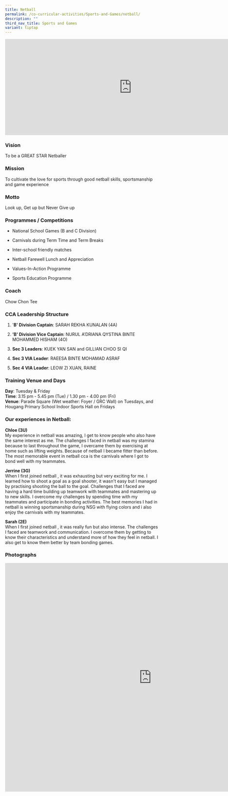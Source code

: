 ```yaml
---
title: Netball
permalink: /co-curricular-activities/Sports-and-Games/netball/
description: ""
third_nav_title: Sports and Games
variant: tiptap
---
```

<div class="iframe-wrapper">
<iframe height="315" width="830" allowfullscreen="true" frameborder="0" src="https://www.youtube.com/embed/fAFZYFNQFQw"></iframe>
</div>
<h3>Vision</h3>
<p>To be a GREAT STAR Netballer</p>
<h3>Mission</h3>
<p>To cultivate the love for sports through good netball skills, sportsmanship
and game experience</p>
<h3>Motto</h3>
<p>Look up, Get up but Never Give up</p>
<h3>Programmes / Competitions</h3>
<ul data-tight="true" class="tight">
<li>
<p>National School Games (B and C Division)</p>
</li>
<li>
<p>Carnivals during Term Time and Term Breaks</p>
</li>
<li>
<p>Inter-school friendly matches</p>
</li>
<li>
<p>Netball Farewell Lunch and Appreciation</p>
</li>
<li>
<p>Values-In-Action Programme</p>
</li>
<li>
<p>Sports Education Programme</p>
</li>
</ul>
<h3>Coach</h3>
<p>Chow Chon Tee</p>
<h3>CCA Leadership Structure</h3>
<ol data-tight="true" class="tight">
<li>
<p>'<strong>B' Division Captain</strong>: SARAH REKHA KUNALAN (4A)</p>
</li>
<li>
<p><strong>’B' Division Vice Captain</strong>: NURUL A’DRIANA QYSTINA BINTE
MOHAMMED HISHAM (4O)</p>
</li>
<li>
<p><strong>Sec 3 Leaders</strong>: KUEK YAN SAN and GILLIAN CHOO SI QI</p>
</li>
<li>
<p><strong>Sec 3 VIA Leader</strong>: RAEESA BINTE MOHAMAD ASRAF</p>
</li>
<li>
<p><strong>Sec 4 VIA Leader</strong>: LEOW ZI XUAN, RAINE</p>
</li>
</ol>
<h3>Training Venue and Days</h3>
<p><strong>Day</strong>: Tuesday &amp; Friday
<br><strong>Time</strong>: 3.15 pm - 5.45 pm (Tue) / 1.30 pm - 4.00 pm (Fri)
<br><strong>Venue</strong>: Parade Square (Wet weather: Foyer / GRC Wall)
on Tuesdays, and Hougang Primary School Indoor Sports Hall on Fridays</p>
<h3>Our experiences in Netball:</h3>
<p><strong>Chloe (3U)</strong>
<br>My experience in netball was amazing, I get to know people who also have
the same interest as me. The challenges I faced in netball was my stamina
because to last throughout the game, I overcame them by exercising at home
such as lifting weights. Because of netball I became fitter than before.
The most memorable event in netball cca is the carnivals where I got to
bond well with my teammates.</p>
<p><strong>Jerrine (3G)</strong>
<br>When I first joined netball , it was exhausting but very exciting for
me. I learned how to shoot a goal as a goal shooter, it wasn't easy but
I managed by practising shooting the ball to the goal. Challenges that
I faced are having a hard time building up teamwork with teammates and
mastering up to new skills. I overcome my challenges by spending time with
my teammates and participate in bonding activities. The best memories I
had in netball is winning sportsmanship during NSG with flying colors and
i also enjoy the carnivals with my teammates.</p>
<p><strong>Sarah (2E)</strong>
<br>When I first joined netball , it was really fun but also intense. The
challenges I faced are teamwork and communication. I overcome them by getting
to know their characteristics and understand more of how they feel in netball.
I also get to know them better by team bonding games.</p>
<h3>Photographs</h3>
<div class="iframe-wrapper">
<iframe height="749" width="960" allowfullscreen="true" frameborder="0" src="https://docs.google.com/presentation/d/e/2PACX-1vTw4SC-O7VqbkXbW8Vk21o7qA37SJyqKuXX3VtqEQGPXkEfZvZdcdWiECvDCPsNGYFy9nc_72AkACbU/embed?start=false&amp;loop=false&amp;delayms=10000"></iframe>
</div>
<p></p>
<p></p>